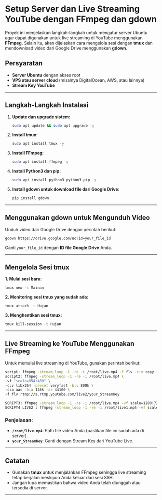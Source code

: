 
# Setup Server dan Live Streaming YouTube dengan FFmpeg dan gdown

Proyek ini menjelaskan langkah-langkah untuk mengatur server Ubuntu agar dapat digunakan untuk live streaming di YouTube menggunakan **FFmpeg**. Selain itu, akan dijelaskan cara mengelola sesi dengan **tmux** dan mendownload video dari Google Drive menggunakan **gdown**.

## Persyaratan
- **Server Ubuntu** dengan akses root
- **VPS atau server cloud** (misalnya DigitalOcean, AWS, atau lainnya)
- **Stream Key YouTube**

---

## Langkah-Langkah Instalasi

1. **Update dan upgrade sistem:**
   ```bash
   sudo apt update && sudo apt upgrade -y
   ```

2. **Install tmux:**
   ```bash
   sudo apt install tmux -y
   ```

3. **Install FFmpeg:**
   ```bash
   sudo apt install ffmpeg -y
   ```

4. **Install Python3 dan pip:**
   ```bash
   sudo apt install python3 python3-pip -y
   ```

5. **Install gdown untuk download file dari Google Drive:**
   ```bash
   pip install gdown
   ```

---

## Menggunakan gdown untuk Mengunduh Video

Unduh video dari Google Drive dengan perintah berikut:
```bash
gdown https://drive.google.com/uc?id=your_file_id
```

Ganti `your_file_id` dengan **ID file Google Drive** Anda.

---

## Mengelola Sesi tmux

**1. Mulai sesi baru:**
```bash
tmux new -s Mainan
```

**2. Monitoring sesi tmux yang sudah ada:**
```bash
tmux attach -t Hujan
```

**3. Menghentikan sesi tmux:**
```bash
tmux kill-session -t Hujan
```

---

## Live Streaming ke YouTube Menggunakan FFmpeg

Untuk memulai live streaming di YouTube, gunakan perintah berikut:
```bash
script: ffmpeg -stream_loop -1 -re -i /root/live.mp4 -f flv -c:v copy -c:a copy rtmp://a.rtmp.youtube.com/live2/your_StreamKey
script2: ffmpeg -stream_loop -1 -re -i /root/live.mp4 \
-vf "scale=854:480" \
-c:v libx264 -preset veryfast -b:v 800k \
-c:a aac -b:a 128k -ar 44100 \
-f flv rtmp://a.rtmp.youtube.com/live2/your_StreamKey

SCRIPT3: ffmpeg -stream_loop -1 -re -i /root/live.mp4 -vf scale=1280:720 -c:v libx264 -preset veryfast -b:v 2900k -c:a aac -b:a 128k -ar 44100 -f flv rtmp://a.rtmp.youtube.com/live2/jmuk-7cgz-r3zz-j2jj-8cfz
SCRIPT4 LIVE2 : ffmpeg -stream_loop -1 -re -i /root/live1.mp4 -vf scale=1280:720 -c:v libx264 -preset veryfast -b:v 1400k -c:a aac -b:a 128k -ar 44100 -f flv rtmp://a.rtmp.youtube.com/live2/jmuk-7cgz-r3zz-j2jj-8cfz


```

### Penjelasan:
- **`/root/live.mp4`**: Path file video Anda (pastikan file ini sudah ada di server).
- **`your_StreamKey`**: Ganti dengan Stream Key dari YouTube Live.

---

## Catatan
- Gunakan **tmux** untuk menjalankan FFmpeg sehingga live streaming tetap berjalan meskipun Anda keluar dari sesi SSH.
- Jangan lupa memastikan bahwa video Anda telah diunggah atau tersedia di server.

---
